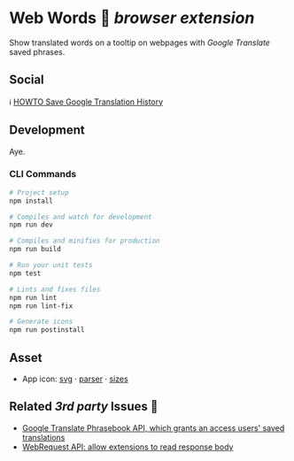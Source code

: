 # Web Words :construction: _browser extension_

Show translated words on a tooltip on webpages with _Google Translate_ saved phrases.

## Social

:information_source: [HOWTO Save Google Translation History](https://support.google.com/translate/answer/9729699)

## Development

Aye.

### CLI Commands

```bash
# Project setup
npm install

# Compiles and watch for development
npm run dev

# Compiles and minifies for production
npm run build

# Run your unit tests
npm test

# Lints and fixes files
npm run lint
npm run lint-fix

# Generate icons
npm run postinstall
```

## Asset

* App icon: [svg](https://fontawesome.com/icons/language?style=regular) · [parser](https://preview.npmjs.com/package/svg-app-icon) · [sizes](https://stackoverflow.com/a/60184542/1398275)

## Related _3rd party_ Issues :mega:

- [Google Translate Phrasebook API, which grants an access users' saved translations](https://issuetracker.google.com/issues/35881350)
- [WebRequest API: allow extensions to read response body](https://bugs.chromium.org/p/chromium/issues/detail?id=487422)
